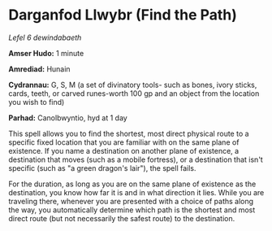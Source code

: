# Darganfod Llwybr (Find the Path)

*Lefel 6 dewindabaeth*

**Amser Hudo:** 1 minute

**Amrediad:** Hunain

**Cydrannau:** G, S, M (a set of divinatory tools- such as bones, ivory sticks, cards, teeth, or carved runes-worth 100 gp and an object from the location you wish to find)

**Parhad:** Canolbwyntio, hyd at 1 day

This spell allows you to find the shortest, most direct physical route to a specific fixed location that you are familiar with on the same plane of existence. If you name a destination on another plane of existence, a destination that moves (such as a mobile fortress), or a destination that isn't specific (such as "a green dragon's lair"), the spell fails.

For the duration, as long as you are on the same plane of existence as the destination, you know how far it is and in what direction it lies. While you are traveling there, whenever you are presented with a choice of paths along the way, you automatically determine which path is the shortest and most direct route (but not necessarily the safest route) to the destination.